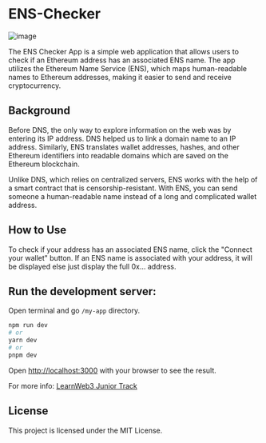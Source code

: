 # ENS-Checker

![image](https://user-images.githubusercontent.com/63971790/230515824-b180dd6f-7a54-4333-ac16-8e1ed324cbd8.png)


The ENS Checker App is a simple web application that allows users to check if an Ethereum address has an associated ENS name. The app utilizes the Ethereum Name Service (ENS), which maps human-readable names to Ethereum addresses, making it easier to send and receive cryptocurrency.

## Background
Before DNS, the only way to explore information on the web was by entering its IP address. DNS helped us to link a domain name to an IP address. Similarly, ENS translates wallet addresses, hashes, and other Ethereum identifiers into readable domains which are saved on the Ethereum blockchain.

Unlike DNS, which relies on centralized servers, ENS works with the help of a smart contract that is censorship-resistant. With ENS, you can send someone a human-readable name instead of a long and complicated wallet address.

## How to Use
To check if your address has an associated ENS name, click the "Connect your wallet" button. If an ENS name is associated with your address, it will be displayed else just display the full 0x... address.

## Run the development server:

Open terminal and go `/my-app` directory.

```bash
npm run dev
# or
yarn dev
# or
pnpm dev
```

Open [http://localhost:3000](http://localhost:3000) with your browser to see the result.

For more info: [LearnWeb3 Junior Track](https://github.com/LearnWeb3DAO/Junior-Track/blob/main/Ethereum-Name-Service.md)


## License
This project is licensed under the MIT License.
